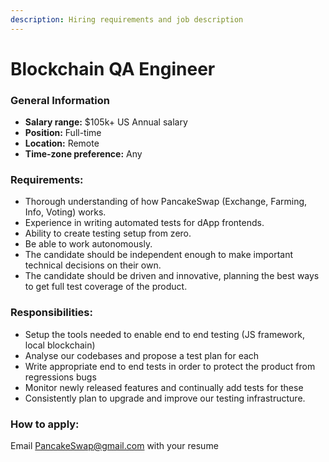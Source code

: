 ```yaml
---
description: Hiring requirements and job description
---
```


# Blockchain QA Engineer

### **General Information**

* **Salary range:** $105k+ US Annual salary
* **Position:** Full-time
* **Location:** Remote
* **Time-zone preference:** Any

### Requirements:

* Thorough understanding of how PancakeSwap (Exchange, Farming, Info, Voting) works.
* Experience in writing automated tests for dApp frontends.
* Ability to create testing setup from zero.
* Be able to work autonomously.
* The candidate should be independent enough to make important technical decisions on their own.
* The candidate should be driven and innovative, planning the best ways to get full test coverage of the product.

### Responsibilities:

* Setup the tools needed to enable end to end testing (JS framework, local blockchain)
* Analyse our codebases and propose a test plan for each
* Write appropriate end to end tests in order to protect the product from regressions bugs
* Monitor newly released features and continually add tests for these
* Consistently plan to upgrade and improve our testing infrastructure.

### How to apply:

Email PancakeSwap@gmail.com with your resume
